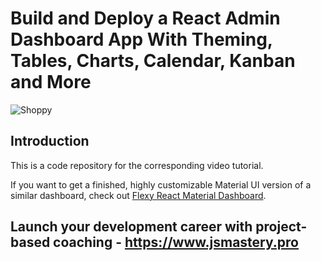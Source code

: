 # Build and Deploy a React Admin Dashboard App With Theming, Tables, Charts, Calendar, Kanban and More

![Shoppy](https://i.ibb.co/W6g39w3/image.png)

## Introduction

This is a code repository for the corresponding video tutorial.

If you want to get a finished, highly customizable Material UI version of a similar dashboard, check out [Flexy React Material Dashboard](https://www.wrappixel.com/templates/flexy-react-material-dashboard-admin/?ref=257&campaign=Flexy).

## Launch your development career with project-based coaching - https://www.jsmastery.pro
